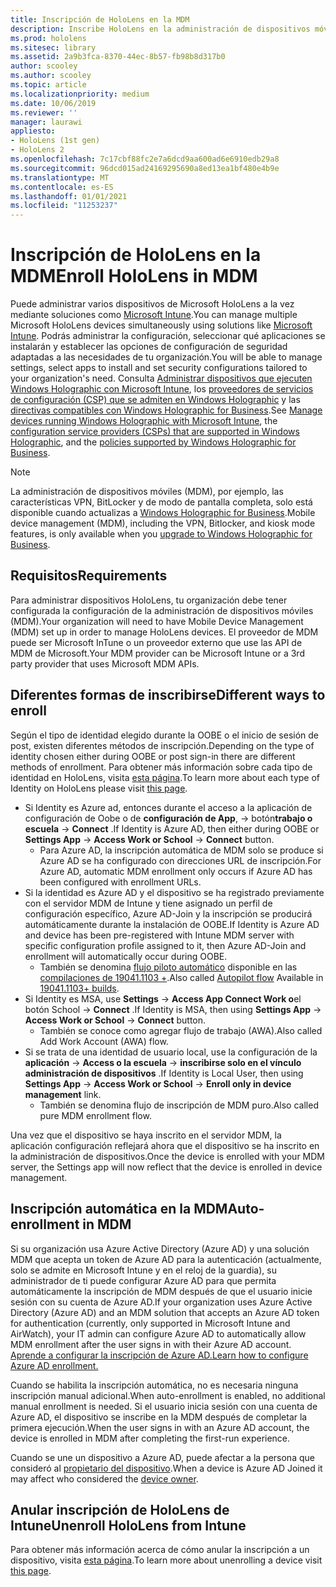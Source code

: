 ```yaml
---
title: Inscripción de HoloLens en la MDM
description: Inscribe HoloLens en la administración de dispositivos móviles (MDM) para facilitar la administración de varios dispositivos.
ms.prod: hololens
ms.sitesec: library
ms.assetid: 2a9b3fca-8370-44ec-8b57-fb98b8d317b0
author: scooley
ms.author: scooley
ms.topic: article
ms.localizationpriority: medium
ms.date: 10/06/2019
ms.reviewer: ''
manager: laurawi
appliesto:
- HoloLens (1st gen)
- HoloLens 2
ms.openlocfilehash: 7c17cbf88fc2e7a6dcd9aa600ad6e6910edb29a8
ms.sourcegitcommit: 96dcd015ad24169295690a8ed13ea1bf480e4b9e
ms.translationtype: MT
ms.contentlocale: es-ES
ms.lasthandoff: 01/01/2021
ms.locfileid: "11253237"
---
```

# <span data-ttu-id="f742d-103">Inscripción de HoloLens en la MDM</span><span class="sxs-lookup"><span data-stu-id="f742d-103">Enroll HoloLens in MDM</span></span>

<span data-ttu-id="f742d-104">Puede administrar varios dispositivos de Microsoft HoloLens a la vez mediante soluciones como [Microsoft Intune](https://docs.microsoft.com/intune/windows-holographic-for-business).</span><span class="sxs-lookup"><span data-stu-id="f742d-104">You can manage multiple Microsoft HoloLens devices simultaneously using solutions like [Microsoft Intune](https://docs.microsoft.com/intune/windows-holographic-for-business).</span></span> <span data-ttu-id="f742d-105">Podrás administrar la configuración, seleccionar qué aplicaciones se instalarán y establecer las opciones de configuración de seguridad adaptadas a las necesidades de tu organización.</span><span class="sxs-lookup"><span data-stu-id="f742d-105">You will be able to manage settings, select apps to install and set security configurations tailored to your organization's need.</span></span> <span data-ttu-id="f742d-106">Consulta [Administrar dispositivos que ejecuten Windows Holographic con Microsoft Intune](https://docs.microsoft.com/intune/windows-holographic-for-business), los [proveedores de servicios de configuración (CSP) que se admiten en Windows Holographic](https://msdn.microsoft.com/windows/hardware/commercialize/customize/mdm/configuration-service-provider-reference#hololens) y las [directivas compatibles con Windows Holographic for Business](https://msdn.microsoft.com/windows/hardware/commercialize/customize/mdm/policy-configuration-service-provider#hololenspolicies).</span><span class="sxs-lookup"><span data-stu-id="f742d-106">See [Manage devices running Windows Holographic with Microsoft Intune](https://docs.microsoft.com/intune/windows-holographic-for-business), the [configuration service providers (CSPs) that are supported in Windows Holographic](https://msdn.microsoft.com/windows/hardware/commercialize/customize/mdm/configuration-service-provider-reference#hololens), and the [policies supported by Windows Holographic for Business](https://msdn.microsoft.com/windows/hardware/commercialize/customize/mdm/policy-configuration-service-provider#hololenspolicies).</span></span>

> [!NOTE]
> <span data-ttu-id="f742d-107">La administración de dispositivos móviles (MDM), por ejemplo, las características VPN, BitLocker y de modo de pantalla completa, solo está disponible cuando actualizas a [Windows Holographic for Business](hololens1-upgrade-enterprise.md).</span><span class="sxs-lookup"><span data-stu-id="f742d-107">Mobile device management (MDM), including the VPN, Bitlocker, and kiosk mode features, is only available when you [upgrade to Windows Holographic for Business](hololens1-upgrade-enterprise.md).</span></span>

## <span data-ttu-id="f742d-108">Requisitos</span><span class="sxs-lookup"><span data-stu-id="f742d-108">Requirements</span></span>

 <span data-ttu-id="f742d-109">Para administrar dispositivos HoloLens, tu organización debe tener configurada la configuración de la administración de dispositivos móviles (MDM).</span><span class="sxs-lookup"><span data-stu-id="f742d-109">Your organization will need to have Mobile Device Management (MDM) set up in order to manage HoloLens devices.</span></span> <span data-ttu-id="f742d-110">El proveedor de MDM puede ser Microsoft InTune o un proveedor externo que use las API de MDM de Microsoft.</span><span class="sxs-lookup"><span data-stu-id="f742d-110">Your MDM provider can be Microsoft Intune or a 3rd party provider that uses Microsoft MDM APIs.</span></span>
 
## <span data-ttu-id="f742d-111">Diferentes formas de inscribirse</span><span class="sxs-lookup"><span data-stu-id="f742d-111">Different ways to enroll</span></span>

<span data-ttu-id="f742d-112">Según el tipo de identidad elegido durante la OOBE o el inicio de sesión de post, existen diferentes métodos de inscripción.</span><span class="sxs-lookup"><span data-stu-id="f742d-112">Depending on the type of identity chosen either during OOBE or post sign-in there are different methods of enrollment.</span></span> <span data-ttu-id="f742d-113">Para obtener más información sobre cada tipo de identidad en HoloLens, visita [esta página](hololens-identity.md).</span><span class="sxs-lookup"><span data-stu-id="f742d-113">To learn more about each type of Identity on HoloLens please visit [this page](hololens-identity.md).</span></span>

- <span data-ttu-id="f742d-114">Si Identity es Azure ad, entonces durante el acceso a la aplicación de configuración de Oobe o de **configuración de App**,  ->  botón**trabajo o escuela**  ->  **Connect** .</span><span class="sxs-lookup"><span data-stu-id="f742d-114">If Identity is Azure AD, then either during OOBE or **Settings App** -> **Access Work or School** -> **Connect** button.</span></span>
    - <span data-ttu-id="f742d-115">Para Azure AD, la inscripción automática de MDM solo se produce si Azure AD se ha configurado con direcciones URL de inscripción.</span><span class="sxs-lookup"><span data-stu-id="f742d-115">For Azure AD, automatic MDM enrollment only occurs if Azure AD has been configured with enrollment URLs.</span></span>
- <span data-ttu-id="f742d-116">Si la identidad es Azure AD y el dispositivo se ha registrado previamente con el servidor MDM de Intune y tiene asignado un perfil de configuración específico, Azure AD-Join y la inscripción se producirá automáticamente durante la instalación de OOBE.</span><span class="sxs-lookup"><span data-stu-id="f742d-116">If Identity is Azure AD and device has been pre-registered with Intune MDM server with specific configuration profile assigned to it, then Azure AD-Join and enrollment will automatically occur during OOBE.</span></span>
    - <span data-ttu-id="f742d-117">También se denomina [flujo piloto automático](hololens2-autopilot.md) disponible en las [compilaciones de 19041.1103 +](hololens-release-notes.md#windows-holographic-version-2004).</span><span class="sxs-lookup"><span data-stu-id="f742d-117">Also called [Autopilot flow](hololens2-autopilot.md) Available in [19041.1103+ builds](hololens-release-notes.md#windows-holographic-version-2004).</span></span>
- <span data-ttu-id="f742d-118">Si Identity es MSA, use **Settings**  ->  **Access App Connect Work o**el botón School  ->  **Connect** .</span><span class="sxs-lookup"><span data-stu-id="f742d-118">If Identity is MSA, then using **Settings App** -> **Access Work or School** -> **Connect** button.</span></span>
    - <span data-ttu-id="f742d-119">También se conoce como agregar flujo de trabajo (AWA).</span><span class="sxs-lookup"><span data-stu-id="f742d-119">Also called Add Work Account (AWA) flow.</span></span>
- <span data-ttu-id="f742d-120">Si se trata de una identidad de usuario local, use la configuración de la **aplicación**  ->  **Access o la escuela**  ->  **inscribirse solo en el vínculo administración de dispositivos** .</span><span class="sxs-lookup"><span data-stu-id="f742d-120">If Identity is Local User, then using **Settings App** -> **Access Work or School** -> **Enroll only in device management** link.</span></span>
    - <span data-ttu-id="f742d-121">También se denomina flujo de inscripción de MDM puro.</span><span class="sxs-lookup"><span data-stu-id="f742d-121">Also called pure MDM enrollment flow.</span></span>

<span data-ttu-id="f742d-122">Una vez que el dispositivo se haya inscrito en el servidor MDM, la aplicación configuración reflejará ahora que el dispositivo se ha inscrito en la administración de dispositivos.</span><span class="sxs-lookup"><span data-stu-id="f742d-122">Once the device is enrolled with your MDM server, the Settings app will now reflect that the device is enrolled in device management.</span></span>

## <span data-ttu-id="f742d-123">Inscripción automática en la MDM</span><span class="sxs-lookup"><span data-stu-id="f742d-123">Auto-enrollment in MDM</span></span>

<span data-ttu-id="f742d-124">Si su organización usa Azure Active Directory (Azure AD) y una solución MDM que acepta un token de Azure AD para la autenticación (actualmente, solo se admite en Microsoft Intune y en el reloj de la guardia), su administrador de ti puede configurar Azure AD para que permita automáticamente la inscripción de MDM después de que el usuario inicie sesión con su cuenta de Azure AD.</span><span class="sxs-lookup"><span data-stu-id="f742d-124">If your organization uses Azure Active Directory (Azure AD) and an MDM solution that accepts an Azure AD token for authentication (currently, only supported in Microsoft Intune and AirWatch), your IT admin can configure Azure AD to automatically allow MDM enrollment after the user signs in with their Azure AD account.</span></span> [<span data-ttu-id="f742d-125">Aprende a configurar la inscripción de Azure AD.</span><span class="sxs-lookup"><span data-stu-id="f742d-125">Learn how to configure Azure AD enrollment.</span></span>](https://docs.microsoft.com/mem/intune/enrollment/windows-enroll#enable-windows-10-automatic-enrollment)

<span data-ttu-id="f742d-126">Cuando se habilita la inscripción automática, no es necesaria ninguna inscripción manual adicional.</span><span class="sxs-lookup"><span data-stu-id="f742d-126">When auto-enrollment is enabled, no additional manual enrollment is needed.</span></span> <span data-ttu-id="f742d-127">Si el usuario inicia sesión con una cuenta de Azure AD, el dispositivo se inscribe en la MDM después de completar la primera ejecución.</span><span class="sxs-lookup"><span data-stu-id="f742d-127">When the user signs in with an Azure AD account, the device is enrolled in MDM after completing the first-run experience.</span></span>

<span data-ttu-id="f742d-128">Cuando se une un dispositivo a Azure AD, puede afectar a la persona que consideró al [propietario del dispositivo](security-adminless-os.md#device-owner).</span><span class="sxs-lookup"><span data-stu-id="f742d-128">When a device is Azure AD Joined it may affect who considered the [device owner](security-adminless-os.md#device-owner).</span></span>

## <span data-ttu-id="f742d-129">Anular inscripción de HoloLens de Intune</span><span class="sxs-lookup"><span data-stu-id="f742d-129">Unenroll HoloLens from Intune</span></span>

<span data-ttu-id="f742d-130">Para obtener más información acerca de cómo anular la inscripción a un dispositivo, visita [esta página](https://docs.microsoft.com/windows/client-management/mdm/disconnecting-from-mdm-unenrollment).</span><span class="sxs-lookup"><span data-stu-id="f742d-130">To learn more about unenrolling a device visit [this page](https://docs.microsoft.com/windows/client-management/mdm/disconnecting-from-mdm-unenrollment).</span></span> 
